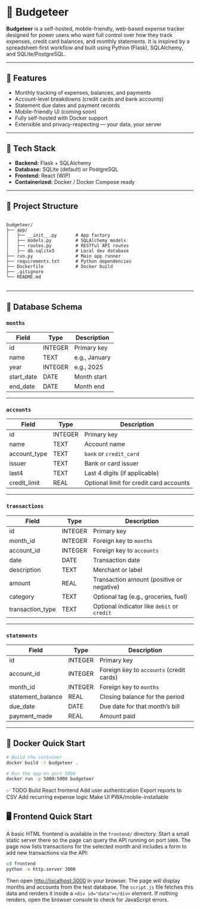 # 💸 Budgeteer

**Budgeteer** is a self-hosted, mobile-friendly, web-based expense tracker designed for power users who want full control over how they track expenses, credit card balances, and monthly statements. It is inspired by a spreadsheet-first workflow and built using Python (Flask), SQLAlchemy, and SQLite/PostgreSQL.

---

## 🚀 Features

- Monthly tracking of expenses, balances, and payments
- Account-level breakdowns (credit cards and bank accounts)
- Statement due dates and payment records
- Mobile-friendly UI (coming soon)
- Fully self-hosted with Docker support
- Extensible and privacy-respecting — your data, your server

---

## 🧱 Tech Stack

- **Backend:** Flask + SQLAlchemy
- **Database:** SQLite (default) or PostgreSQL
- **Frontend:** React (WIP)
- **Containerized:** Docker / Docker Compose ready

---

## 📂 Project Structure
<pre><code>
budgeteer/
├── app/
│   ├── __init__.py       # App factory
│   ├── models.py         # SQLAlchemy models
│   ├── routes.py         # RESTful API routes
│   ├── db.sqlite3        # Local dev database
├── run.py                # Main app runner
├── requirements.txt      # Python dependencies
├── Dockerfile            # Docker build
├── .gitignore
└── README.md
</code> </pre>
---

## 🧮 Database Schema

### `months`
| Field        | Type    | Description               |
|--------------|---------|---------------------------|
| id           | INTEGER | Primary key               |
| name         | TEXT    | e.g., January             |
| year         | INTEGER | e.g., 2025                |
| start_date   | DATE    | Month start               |
| end_date     | DATE    | Month end                 |

---

### `accounts`
| Field        | Type    | Description                              |
|--------------|---------|------------------------------------------|
| id           | INTEGER | Primary key                              |
| name         | TEXT    | Account name                             |
| account_type | TEXT    | `bank` or `credit_card`                  |
| issuer       | TEXT    | Bank or card issuer                      |
| last4        | TEXT    | Last 4 digits (if applicable)            |
| credit_limit | REAL    | Optional limit for credit card accounts  |

---

### `transactions`
| Field            | Type    | Description                                          |
|------------------|---------|------------------------------------------------------|
| id               | INTEGER | Primary key                                          |
| month_id         | INTEGER | Foreign key to `months`                              |
| account_id       | INTEGER | Foreign key to `accounts`                            |
| date             | DATE    | Transaction date                                     |
| description      | TEXT    | Merchant or label                                    |
| amount           | REAL    | Transaction amount (positive or negative)            |
| category         | TEXT    | Optional tag (e.g., groceries, fuel)                 |
| transaction_type | TEXT    | Optional indicator like `debit` or `credit`          |

---

### `statements`
| Field             | Type    | Description                               |
|-------------------|---------|-------------------------------------------|
| id                | INTEGER | Primary key                               |
| account_id        | INTEGER | Foreign key to `accounts` (credit cards)  |
| month_id          | INTEGER | Foreign key to `months`                   |
| statement_balance | REAL    | Closing balance for the period            |
| due_date          | DATE    | Due date for that month’s bill            |
| payment_made      | REAL    | Amount paid                               |

---

## 🐳 Docker Quick Start

```bash
# Build the container
docker build -t budgeteer .

# Run the app on port 5000
docker run -p 5000:5000 budgeteer
```

✅ TODO
 Build React frontend
 Add user authentication
 Export reports to CSV
 Add recurring expense logic
 Make UI PWA/mobile-installable

## 🖥 Frontend Quick Start

A basic HTML frontend is available in the `frontend/` directory. Start a small
static server there so the page can query the API running on port `5000`.
The page now lists transactions for the selected month and includes a form to
add new transactions via the API:

```bash
cd frontend
python -m http.server 3000
```

Then open <http://localhost:3000> in your browser. The page will display months
and accounts from the test database. The `script.js` file fetches this data and
renders it inside a `<div id="data"></div>` element. If nothing renders, open the
browser console to check for JavaScript errors.
